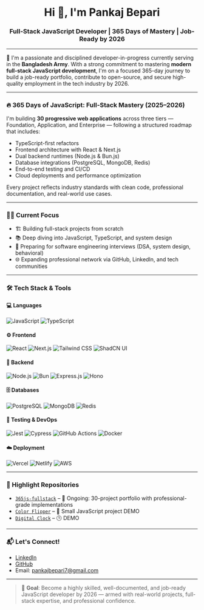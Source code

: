 <h1 align="center">Hi 👋, I'm Pankaj Bepari</h1>
<h3 align="center">Full-Stack JavaScript Developer | 365 Days of Mastery | Job-Ready by 2026</h3>

---

🚀 I'm a passionate and disciplined developer-in-progress currently serving in the **Bangladesh Army**. With a strong commitment to mastering **modern full-stack JavaScript development**, I'm on a focused 365-day journey to build a job-ready portfolio, contribute to open-source, and secure high-quality employment in the tech industry by 2026.

---

### 🔥 365 Days of JavaScript: Full-Stack Mastery (2025–2026)
I'm building **30 progressive web applications** across three tiers — Foundation, Application, and Enterprise — following a structured roadmap that includes:
- TypeScript-first refactors
- Frontend architecture with React & Next.js
- Dual backend runtimes (Node.js & Bun.js)
- Database integrations (PostgreSQL, MongoDB, Redis)
- End-to-end testing and CI/CD
- Cloud deployments and performance optimization

Every project reflects industry standards with clean code, professional documentation, and real-world use cases.

---

### 🧑‍💻 Current Focus
- 🏗️ Building full-stack projects from scratch
- 📚 Deep diving into JavaScript, TypeScript, and system design
- 🎯 Preparing for software engineering interviews (DSA, system design, behavioral)
- 🌐 Expanding professional network via GitHub, LinkedIn, and tech communities

---

### 🛠️ Tech Stack & Tools

#### 💻 Languages
![JavaScript](https://img.shields.io/badge/-JavaScript-black?style=flat-square&logo=javascript)
![TypeScript](https://img.shields.io/badge/-TypeScript-black?style=flat-square&logo=typescript)

#### ⚙️ Frontend
![React](https://img.shields.io/badge/-React-black?style=flat-square&logo=react)
![Next.js](https://img.shields.io/badge/-Next.js-black?style=flat-square&logo=next.js)
![Tailwind CSS](https://img.shields.io/badge/-TailwindCSS-black?style=flat-square&logo=tailwind-css)
![ShadCN UI](https://img.shields.io/badge/-ShadCN_UI-black?style=flat-square)

#### 🔧 Backend
![Node.js](https://img.shields.io/badge/-Node.js-black?style=flat-square&logo=node.js)
![Bun](https://img.shields.io/badge/-Bun-black?style=flat-square&logo=bun)
![Express.js](https://img.shields.io/badge/-Express-black?style=flat-square&logo=express)
![Hono](https://img.shields.io/badge/-Hono-black?style=flat-square)

#### 🗄️ Databases
![PostgreSQL](https://img.shields.io/badge/-PostgreSQL-black?style=flat-square&logo=postgresql)
![MongoDB](https://img.shields.io/badge/-MongoDB-black?style=flat-square&logo=mongodb)
![Redis](https://img.shields.io/badge/-Redis-black?style=flat-square&logo=redis)

#### 🧪 Testing & DevOps
![Jest](https://img.shields.io/badge/-Jest-black?style=flat-square&logo=jest)
![Cypress](https://img.shields.io/badge/-Cypress-black?style=flat-square&logo=cypress)
![GitHub Actions](https://img.shields.io/badge/-GitHub%20Actions-black?style=flat-square&logo=github-actions)
![Docker](https://img.shields.io/badge/-Docker-black?style=flat-square&logo=docker)

#### ☁️ Deployment
![Vercel](https://img.shields.io/badge/-Vercel-black?style=flat-square&logo=vercel)
![Netlify](https://img.shields.io/badge/-Netlify-black?style=flat-square&logo=netlify)
![AWS](https://img.shields.io/badge/-AWS-black?style=flat-square&logo=amazon-aws)

---

### 📌 Highlight Repositories
- [`365js-fullstack`](https://github.com/Pankaj72885/365js-fullstack) – 🚧 Ongoing: 30-project portfolio with professional-grade implementations
- [`Color Flipper`](https://github.com/Pankaj72885/#) – 🎨 Small JavaScript project DEMO
- [`Digital Clock`](https://github.com/Pankaj72885/#) – 🕒 DEMO

---

### 📬 Let's Connect!
- [LinkedIn](https://www.linkedin.com/in/pankaj-bepari-8aa69013a/)
- [GitHub](https://github.com/Pankaj72885)
- Email: pankajbepari7@gmail.com

---

> 💼 **Goal**: Become a highly skilled, well-documented, and job-ready JavaScript developer by 2026 — armed with real-world projects, full-stack expertise, and professional confidence.



<!---
Pankaj72885/Pankaj72885 is a ✨ special ✨ repository because its `README.md` (this file) appears on your GitHub profile.
You can click the Preview link to take a look at your changes.
--->
